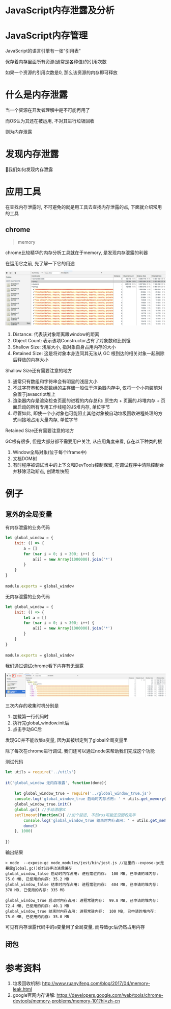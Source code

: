 # JavaScript内存泄露及分析

# JavaScript内存管理

JavaScript的语言引擎有一张"引用表"

保存着内存里面所有资源(通常是各种值)的引用次数

如果一个资源的引用次数是0, 那么该资源的内存即可释放

# 什么是内存泄露

当一个资源在开发者理解中是不可能再用了

而OS认为其还在被运用, 不对其进行垃圾回收

则为内存泄露

# 发现内存泄露

我们如何发现内存泄露

# 应用工具

在查找内存泄露时, 不可避免的就是用工具去查找内存泄露的点, 下面就介绍常用的工具

## chrome

> memory

chrome比较精华的内存分析工具就在于memory, 是发现内存泄露的利器

在运用它之前, 先了解一下它的用途

![memory内存图](/assets/QQ20180219-221825.png)

1. Distance: 代表该对象距离跟window的距离
2. Object Count: 表示该项Constructor占有了对象数和比例饿
3. Shallow Size: 浅层大小, 指对象自身占用内存的大小
4. Retained Size: 这是将对象本身连同其无法从 GC 根到达的相关对象一起删除后释放的内存大小

Shallow Size还有需要注意的地方

1. 通常只有数组和字符串会有明显的浅层大小
2. 不过字符串和外部数组的主存储一般位于渲染器内存中, 仅将一个小包装前对象置于javascript堆上
3. 渲染器内存是渲染检查页面的进程的内存总和: 原生内 + 页面的JS堆内存 + 页面启动的所有专用工作线程的JS堆内存, 单位字节
4. 尽管如此, 即使一个小对象也可能阻止其他对象被自动垃圾回收进程处理的方式间接地占用大量内存, 单位字节

Retained Size还有需要注意的地方

GC根有很多, 但是大部分都不需要用户关注, 从应用角度来看, 存在以下种类的根

1. Window全局对象(位于每个iframe中)
2. 文档DOM树
3. 有时程序被调试当中的上下文和DevTools控制保留, 在调试程序中清除控制台并移除活动断点, 创建堆快照



# 例子

## 意外的全局变量

有内存泄露的业务代码
```javascript
let global_window = {
    init: () => {
        a = []
        for (var i = 0; i < 300; i++) {
            a[i] = new Array(1000000).join('*')
        }
    }
}

module.exports = global_window
```

无内存泄露的业务代码
```javascript
let global_window = {
    init: () => {
        let a = []
        for (var i = 0; i < 300; i++) {
            a[i] = new Array(1000000).join('*')
        }
    }
}

module.exports = global_window
```

我们通过调试chrome看下内存有无泄露

![chrome](/assets/QQ20180212-183104.png)

三次内存的收集时机分别是

1. 加载第一行代码时
2. 执行完global_window.init后
3. 点击手动GC后

发现GC并不能收集a变量, 因为其被绑定到了global全局变量里 

除了每次在chrome进行调试, 我们还可以通过node来帮助我们完成这个功能

测试代码
```javascript
let utils = require('../utils')

it('global_window 无内存泄露', function(done){
    
    let global_window_true = require('../global_window_true.js')
    console.log('global_window_true 启动时内存占用: ' + utils.get_memory())
    global_window_true.init()
    global.gc() //手动清理GC
    setTimeout(function(){ //加个延迟, 不然rss可能还没回收完毕
        console.log('global_window_true 结束时内存占用: ' + utils.get_memory())
        done()
    }, 1000)
    
})
```

输出结果

```
> node  --expose-gc node_modules/jest/bin/jest.js //这里的--expose-gc是暴露global.gc()给代码手动清理缓存 
global_window_false 启动时内存占用: 进程常驻内存:  100 MB, 已申请的堆内存: 75.0 MB, 已使用的内存: 35.2 MB
global_window_false 结束时内存占用: 进程常驻内存:  404 MB, 已申请的堆内存: 378 MB, 已使用的内存: 335 MB

global_window_true 启动时内存占用: 进程常驻内存:  99.8 MB, 已申请的堆内存: 72.4 MB, 已使用的内存: 40.1 MB
global_window_true 结束时内存占用: 进程常驻内存:  100 MB, 已申请的堆内存: 75.0 MB, 已使用的内存: 35.0 MB
```

可见有内存泄露代码中的a变量用了全局变量, 而导致gc后仍然占用内存 

## 闭包

# 参考资料

1. 垃圾回收机制: http://www.ruanyifeng.com/blog/2017/04/memory-leak.html
2. google官网内存讲解: https://developers.google.com/web/tools/chrome-devtools/memory-problems/memory-101?hl=zh-cn


